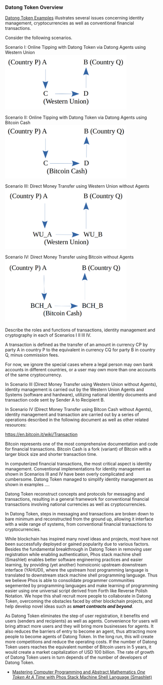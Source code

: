 ### Datong Token Overview

[Datong Token Examples](https://github.com/udexon/EMYL/blob/master/E003_Online_Tipping.md) illustrates several issues concerning identity management, cryptocurrencies as well as conventional financial transactions.

Consider the following scenarios.

Scenario I: Online Tipping with Datong Token via Datong Agents using Western Union <br>
<img src="https://github.com/udexon/DatongToken/blob/master/pay_wu_agents.png" width=400>

Scenario II: Online Tipping with Datong Token via Datong Agents using Bitcoin Cash <br>
<img src="https://github.com/udexon/DatongToken/blob/master/pay_bch_agents.png" width=400>

Scenario III: Direct Money Transfer using Western Union without Agents <br>
<img src="https://github.com/udexon/DatongToken/blob/master/pay_wu_direct.png" width=400>

Scenario IV: Direct Money Transfer using Bitcoin without Agents <br>
<img src="https://github.com/udexon/DatongToken/blob/master/pay_bch_direct.png" width=400>


Describe the roles and functions of transactions, identity management and cryptography in each of Scenarios I II III IV.

A transaction is defined as the transfer of an amount in currency CP by party A in country P to the equivalent in currency CQ for party B in country Q, minus commission fees.

For now, we ignore the special cases where a legal person may own bank accounts in different countries, or a user may own more than one accounts of the same cryptocurrency.

In Scenario III (Direct Money Transfer using Western Union without Agents), identity management is carried out by the Western Union Agents and Systems (software and hardware), utilizing national identity documents and transaction code sent by Sender A to Recipient B.

In Scenario IV (Direct Money Transfer using Bitcon Cash without Agents), identity management and transaction are carried out by a series of operations described in the following document as well as other related resources:

https://en.bitcoin.it/wiki/Transaction

Bitcoin represents one of the most comprehensive documentation and code for financial transactions. Bitcoin Cash is a fork (variant) of Bitcoin with a larger block size and shorter transaction time.

In computerized financial transactions, the most critical aspect is identity management. Conventional implementations for identity management as shown in Scenarios III and IV have been overly complicated and cumbersome. Datong Token managed to simplify identity management as shown in examples .... 

Datong Token reconstruct concepts and protocols for messaging and transactions, resulting in a general framework for conventional financial transactions involving national currencies as well as cryptocurrencies.

In Datong Token, steps in messaging and transactions are broken down to bare minimum and reconstructed from the ground up, allowing it interface with a wide range of systems, from conventional financial transactions to cryptocurrencies. 

While blockchain has inspired many novel ideas and projects, most have not been successfully deployed or gained popularity due to various factors. Besides the fundamental breakthrough in Datong Token in removing user registration while enabling authentication, Phos stack machine shell (Smashlet) enables  better software engineering practices and easier learning, by providing (yet another) homoiconic upstream downstream interface (YAHUDI), where the upstream host programming language is translated to downstream stack machine shell programming language. Thus we believe Phos is able to consolidate programmer communities segemented by programming languages and make learning of programming easier using one universal script derived from Forth like Reverse Polish Notation. We hope this shall recruit more people to collaborate in Datong Token, overcoming the obstacles faced by other blockchain projects, and help develop novel ideas such as ___smart contracts and beyond___.

As Datong Token eliminates the step of user registration, it benefits end users (senders and recipients) as well as agents. Convenience for users will bring attract more users and they will bring more businesses for agents. It also reduces the barriers of entry to become an agent, thus attracting more people to become agents of Datong Token. In the long run, this will create more competitions and reduce the operating costs. If the number of Datong Token users reaches the equivalent number of Bitcoin users in 5 years, it would create a market capitalization of USD 100 billion. The rate of growth of Datong Token users in turn depends of the number of developers of Datong Token.

- [ Mastering Computer Programming and Abstract Mathematics _One Token At A Time_ with Phos Stack Machine Shell Language (Smashlet) ](https://github.com/udexon/Homoiconism/blob/master/Q23_Phos_Smashlet.md)



